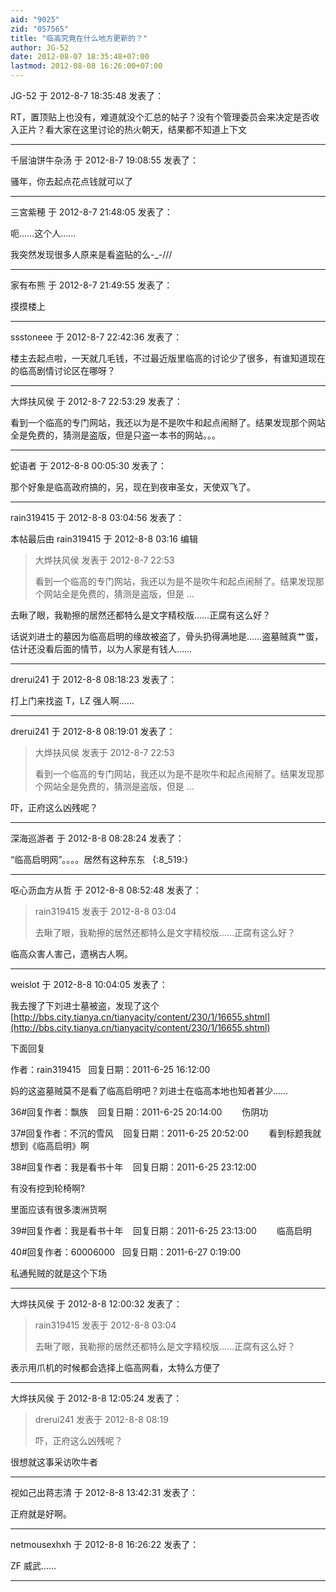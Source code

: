 ```yaml
---
aid: "9025"
zid: "057565"
title: "临高究竟在什么地方更新的？"
author: JG-52
date: 2012-08-07 18:35:48+07:00
lastmod: 2012-08-08 16:26:00+07:00
---
```


JG-52 于 2012-8-7 18:35:48 发表了：

RT，置顶贴上也没有，难道就没个汇总的帖子？没有个管理委员会来决定是否收入正片？看大家在这里讨论的热火朝天，结果都不知道上下文

---

千层油饼牛杂汤 于 2012-8-7 19:08:55 发表了：

骚年，你去起点花点钱就可以了

---

三宮紫穂 于 2012-8-7 21:48:05 发表了：

呃……这个人……

我突然发现很多人原来是看盗贴的么-\_-///

---

家有布熊 于 2012-8-7 21:49:55 发表了：

摸摸楼上

---

ssstoneee 于 2012-8-7 22:42:36 发表了：

楼主去起点啦，一天就几毛钱，不过最近版里临高的讨论少了很多，有谁知道现在的临高剧情讨论区在哪呀？

---

大烨扶风侯 于 2012-8-7 22:53:29 发表了：

看到一个临高的专门网站，我还以为是不是吹牛和起点闹掰了。结果发现那个网站全是免费的，猜测是盗版，但是只盗一本书的网站。。。

---

蛇语者 于 2012-8-8 00:05:30 发表了：

那个好象是临高政府搞的，另，现在到夜审圣女，天使双飞了。

---

rain319415 于 2012-8-8 03:04:56 发表了：

本帖最后由 rain319415 于 2012-8-8 03:16 编辑

> 大烨扶风侯 发表于 2012-8-7 22:53
>
> 看到一个临高的专门网站，我还以为是不是吹牛和起点闹掰了。结果发现那个网站全是免费的，猜测是盗版，但是 ...

去瞅了眼，我勒擦的居然还都特么是文字精校版……正腐有这么好？

话说刘进士的墓因为临高启明的缘故被盗了，骨头扔得满地是……盗墓贼真艹蛋，估计还没看后面的情节，以为人家是有钱人……

---

drerui241 于 2012-8-8 08:18:23 发表了：

打上门来找盗 T，LZ 强人啊……

---

drerui241 于 2012-8-8 08:19:01 发表了：

> 大烨扶风侯 发表于 2012-8-7 22:53
>
> 看到一个临高的专门网站，我还以为是不是吹牛和起点闹掰了。结果发现那个网站全是免费的，猜测是盗版，但是 ...

吓，正府这么凶残呢？

---

深海巡游者 于 2012-8-8 08:28:24 发表了：

“临高启明网”。。。。居然有这种东东   {:8_519:}

---

呕心沥血方从哲 于 2012-8-8 08:52:48 发表了：

> rain319415 发表于 2012-8-8 03:04
>
> 去瞅了眼，我勒擦的居然还都特么是文字精校版……正腐有这么好？

临高众害人害己，遗祸古人啊。

---

weislot 于 2012-8-8 10:04:05 发表了：

我去搜了下刘进士墓被盗，发现了这个[http://bbs.city.tianya.cn/tianyacity/content/230/1/16655.shtml](http://bbs.city.tianya.cn/tianyacity/content/230/1/16655.shtml)

下面回复

作者：rain319415   回复日期：2011-6-25 16:12:00

妈的这盗墓贼莫不是看了临高启明吧？刘进士在临高本地也知者甚少……

36#回复作者：飘族    回复日期：2011-6-25 20:14:00 　　伤阴功

37#回复作者：不沉的雪风    回复日期：2011-6-25 20:52:00 　　看到标题我就想到《临高启明》啊

38#回复作者：我是看书十年    回复日期：2011-6-25 23:12:00

有没有挖到轮椅啊?

里面应该有很多澳洲货啊

39#回复作者：我是看书十年    回复日期：2011-6-25 23:13:00 　　临高启明

40#回复作者：60006000   回复日期：2011-6-27 0:19:00

私通髡贼的就是这个下场

---

大烨扶风侯 于 2012-8-8 12:00:32 发表了：

> rain319415 发表于 2012-8-8 03:04
>
> 去瞅了眼，我勒擦的居然还都特么是文字精校版……正腐有这么好？

表示用爪机的时候都会选择上临高网看，太特么方便了

---

大烨扶风侯 于 2012-8-8 12:05:24 发表了：

> drerui241 发表于 2012-8-8 08:19
>
> 吓，正府这么凶残呢？

很想就这事采访吹牛者

---

视如己出蒋志清 于 2012-8-8 13:42:31 发表了：

正府就是好啊。

---

netmousexhxh 于 2012-8-8 16:26:22 发表了：

ZF 威武……

---
